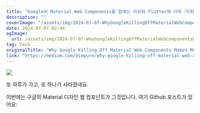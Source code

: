 ```yaml
---
title: "Google이 Material Web Components를 없애는 이유와 Flutter에 더욱 기대를 거는 3가지 이유"
description: ""
coverImage: "/assets/img/2024-07-07-WhyGoogleKillingOffMaterialWebComponentsMakesMeEvenMoreBullishOnFlutter_0.png"
date: 2024-07-07 02:44
ogImage: 
  url: /assets/img/2024-07-07-WhyGoogleKillingOffMaterialWebComponentsMakesMeEvenMoreBullishOnFlutter_0.png
tag: Tech
originalTitle: "Why Google Killing Off Material Web Components Makes Me Even More Bullish On Flutter"
link: "https://medium.com/@impure/why-google-killing-off-material-web-components-makes-me-even-more-bullish-on-flutter-b869f8f8320c"
---
```



<img src="/assets/img/2024-07-07-WhyGoogleKillingOffMaterialWebComponentsMakesMeEvenMoreBullishOnFlutter_0.png" />

또 하루가 가고, 또 하나가 사라졌네요.

이번에는 구글의 Material 디자인 웹 컴포넌트가 그것입니다. 여기 Github 포스트가 있어요: